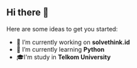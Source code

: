 ## Hi there 👋

<!-- **AdrianIchiro/AdrianIchiro** is a ✨ _special_ ✨ repository because its `README.md` (this file) appears on your GitHub profile. -->

Here are some ideas to get you started:

- 🔭 I’m currently working on **solvethink.id**
- 🌱 I’m currently learning **Python**
- 🎓I'm study in **Telkom University**

<!-- - 👯 I’m looking to collaborate on ...
- 🤔 I’m looking for help with ...
- 💬 Ask me about ...
- 📫 How to reach me: ...
- 😄 Pronouns: ...
- ⚡ Fun fact: ... -->
